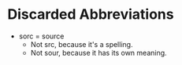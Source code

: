 # Discarded Abbreviations
- sorc = source
    - Not src, because it's a spelling.
    - Not sour, because it has its own meaning.